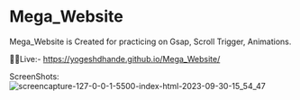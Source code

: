 # Mega_Website
Mega_Website is Created for practicing on Gsap, Scroll Trigger, Animations.

🔗🌐Live:- https://yogeshdhande.github.io/Mega_Website/

ScreenShots:
![screencapture-127-0-0-1-5500-index-html-2023-09-30-15_54_47](https://github.com/YogeshDhande/Mega_Website/assets/82869091/d8ab40ba-0cfe-41b8-81a9-15ce3d3b3807)

